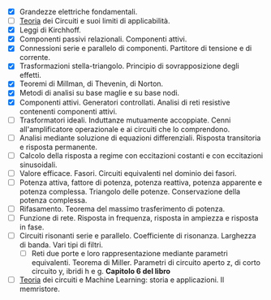 - [x] Grandezze elettriche fondamentali. 
- [ ] [Teoria](https://e-l.unifi.it/mod/folder/view.php?id=1458814 "Teoria") dei Circuiti e suoi limiti di applicabilità. 
- [x] Leggi di Kirchhoff. 
- [x] Componenti passivi relazionali. Componenti attivi. 
- [x] Connessioni serie e parallelo di componenti. Partitore di tensione e di corrente. 
- [x] Trasformazioni stella-triangolo. Principio di sovrapposizione degli effetti. 
- [x] Teoremi di Millman, di Thevenin, di Norton. 
- [x] Metodi di analisi su base maglie e su base nodi.
- [x] Componenti attivi. Generatori controllati. Analisi di reti resistive contenenti componenti attivi. 
- [ ] Trasformatori ideali. Induttanze mutuamente accoppiate. Cenni all'amplificatore operazionale e ai circuiti che lo comprendono.
- [ ] Analisi mediante soluzione di equazioni differenziali. Risposta transitoria e risposta permanente. 
- [ ] Calcolo della risposta a regime con eccitazioni costanti e con eccitazioni sinusoidali.
- [ ] Valore efficace. Fasori. Circuiti equivalenti nel dominio dei fasori.
- [ ] Potenza attiva, fattore di potenza, potenza reattiva, potenza apparente e potenza complessa. Triangolo delle potenze. Conservazione della potenza complessa. 
- [ ] Rifasamento. Teorema del massimo trasferimento di potenza.
- [ ] Funzione di rete. Risposta in frequenza, risposta in ampiezza e risposta in fase. 
- [ ] Circuiti risonanti serie e parallelo. Coefficiente di risonanza. Larghezza di banda. Vari tipi di filtri.
	- [ ] Reti due porte e loro rappresentazione mediante parametri equivalenti. Teorema di Miller. Parametri di circuito aperto z, di corto circuito y, ibridi h e g. **Capitolo 6 del libro**
- [ ] [Teoria](https://e-l.unifi.it/mod/folder/view.php?id=1458814 "Teoria") dei circuiti e Machine Learning: storia e applicazioni. Il memristore.